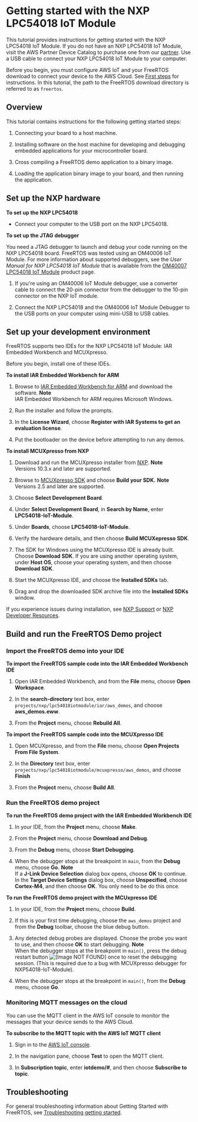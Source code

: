 # Getting started with the NXP LPC54018 IoT Module<a name="getting_started_nxp"></a>

This tutorial provides instructions for getting started with the NXP LPC54018 IoT Module\. If you do not have an NXP LPC54018 IoT Module, visit the AWS Partner Device Catalog to purchase one from our [partner](https://devices.amazonaws.com/detail/a3G0L00000AANtAUAX/LPC54018-IoT-Solution)\. Use a USB cable to connect your NXP LPC54018 IoT Module to your computer\.

Before you begin, you must configure AWS IoT and your FreeRTOS download to connect your device to the AWS Cloud\. See [First steps](freertos-prereqs.md) for instructions\. In this tutorial, the path to the FreeRTOS download directory is referred to as `freertos`\.

## Overview<a name="w19aac13c27c35b7"></a>

This tutorial contains instructions for the following getting started steps:

1. Connecting your board to a host machine\.

1. Installing software on the host machine for developing and debugging embedded applications for your microcontroller board\.

1. Cross compiling a FreeRTOS demo application to a binary image\.

1. Loading the application binary image to your board, and then running the application\.

## Set up the NXP hardware<a name="nxp-setup-hardware"></a>

**To set up the NXP LPC54018**
+ Connect your computer to the USB port on the NXP LPC54018\.

**To set up the JTAG debugger**

You need a JTAG debugger to launch and debug your code running on the NXP LPC54018 board\. FreeRTOS was tested using an OM40006 IoT Module\. For more information about supported debuggers, see the *User Manual for NXP LPC54018 IoT Module* that is available from the [ OM40007 LPC54018 IoT Module](https://www.nxp.com/products/processors-and-microcontrollers/arm-microcontrollers/general-purpose-mcus/lpc54018-iot-module-for-the-lpc540xx-family-of-mcus:OM40007) product page\. 

1. If you're using an OM40006 IoT Module debugger, use a converter cable to connect the 20\-pin connector from the debugger to the 10\-pin connector on the NXP IoT module\. 

1. Connect the NXP LPC54018 and the OM40006 IoT Module Debugger to the USB ports on your computer using mini\-USB to USB cables\.

## Set up your development environment<a name="setup-env_nxp"></a>

FreeRTOS supports two IDEs for the NXP LPC54018 IoT Module: IAR Embedded Workbench and MCUXpresso\.

Before you begin, install one of these IDEs\.

**To install IAR Embedded Workbench for ARM**

1. Browse to [ IAR Embedded Workbench for ARM](https://www.iar.com/iar-embedded-workbench/#!?architecture=Arm) and download the software\.
**Note**  
IAR Embedded Workbench for ARM requires Microsoft Windows\.

1. Run the installer and follow the prompts\.

1. In the **License Wizard**, choose **Register with IAR Systems to get an evaluation license**\.

1. Put the bootloader on the device before attempting to run any demos\.

**To install MCUXpresso from NXP**

1. Download and run the MCUXpresso installer from [NXP](https://www.nxp.com/support/developer-resources/software-development-tools/mcuxpresso-software-and-tools/mcuxpresso-integrated-development-environment-ide:MCUXpresso-IDE)\.
**Note**  
Versions 10\.3\.x and later are supported\.

1. Browse to [MCUXpresso SDK](https://www.nxp.com/support/developer-resources/software-development-tools/mcuxpresso-software-and-tools/mcuxpresso-software-development-kit-sdk:MCUXpresso-SDK) and choose **Build your SDK\.**
**Note**  
Versions 2\.5 and later are supported\.

1. Choose **Select Development Board**\.

1. Under **Select Development Board**, in **Search by Name**, enter **LPC54018\-IoT\-Module**\.

1. Under **Boards**, choose **LPC54018\-IoT\-Module**\.

1. Verify the hardware details, and then choose **Build MCUXepresso SDK**\.

1. The SDK for Windows using the MCUXpresso IDE is already built\. Choose **Download SDK**\. If you are using another operating system, under **Host OS**, choose your operating system, and then choose **Download SDK**\. 

1. Start the MCUXpresso IDE, and choose the **Installed SDKs** tab\.

1. Drag and drop the downloaded SDK archive file into the **Installed SDKs** window\.

If you experience issues during installation, see [NXP Support](https://www.nxp.com/support/support:SUPPORTHOME?tid=sbmenu) or [NXP Developer Resources](https://www.nxp.com/support/developer-resources:DEVELOPER_HOME)\.

## Build and run the FreeRTOS Demo project<a name="nxp-build-and-run"></a>

### Import the FreeRTOS demo into your IDE<a name="nxp-freertos-import-project"></a><a name="nxp-load-project"></a>

**To import the FreeRTOS sample code into the IAR Embedded Workbench IDE**

1. Open IAR Embedded Workbench, and from the **File** menu, choose **Open Workspace**\.

1. In the **search\-directory** text box, enter `projects/nxp/lpc54018iotmodule/iar/aws_demos`, and choose **aws\_demos\.eww**\.

1. From the **Project** menu, choose **Rebuild All**\.

**To import the FreeRTOS sample code into the MCUXpresso IDE**

1. Open MCUXpresso, and from the **File** menu, choose **Open Projects From File System**\.

1. In the **Directory** text box, enter `projects/nxp/lpc54018iotmodule/mcuxpresso/aws_demos`, and choose **Finish**

1. From the **Project** menu, choose **Build All**\.

### Run the FreeRTOS demo project<a name="nxp-run-example"></a>

**To run the FreeRTOS demo project with the IAR Embedded Workbench IDE**

1. In your IDE, from the **Project** menu, choose **Make**\.

1. From the **Project** menu, choose **Download and Debug**\.

1. From the **Debug** menu, choose **Start Debugging**\.

1. When the debugger stops at the breakpoint in `main`, from the **Debug** menu, choose **Go\.**
**Note**  
If a **J\-Link Device Selection** dialog box opens, choose **OK** to continue\. In the **Target Device Settings** dialog box, choose **Unspecified**, choose **Cortex\-M4**, and then choose **OK**\. You only need to be do this once\.

**To run the FreeRTOS demo project with the MCUxpresso IDE**

1. In your IDE, from the **Project** menu, choose **Build**\.

1. If this is your first time debugging, choose the `aws_demos` project and from the **Debug** toolbar, choose the blue debug button\.

1. Any detected debug probes are displayed\. Choose the probe you want to use, and then choose **OK** to start debugging\.
**Note**  
When the debugger stops at the breakpoint in `main()`, press the debug restart button ![\[Image NOT FOUND\]](http://docs.aws.amazon.com/freertos/latest/userguide/images/reset.png) once to reset the debugging session\. \(This is required due to a bug with MCUXpresso debugger for NXP54018\-IoT\-Module\)\.

1. When the debugger stops at the breakpoint in `main()`, from the **Debug** menu, choose **Go**\.

### Monitoring MQTT messages on the cloud<a name="w19aac13c27c35c13b7"></a>

You can use the MQTT client in the AWS IoT console to monitor the messages that your device sends to the AWS Cloud\.

**To subscribe to the MQTT topic with the AWS IoT MQTT client**

1. Sign in to the [AWS IoT console](https://console.aws.amazon.com/iotv2/)\.

1. In the navigation pane, choose **Test** to open the MQTT client\.

1. In **Subscription topic**, enter **iotdemo/\#**, and then choose **Subscribe to topic**\.

## Troubleshooting<a name="getting_started_nxp_troubleshooting"></a>

For general troubleshooting information about Getting Started with FreeRTOS, see [Troubleshooting getting started](gsg-troubleshooting.md)\.